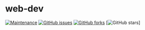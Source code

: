 # web-dev

[![Maintenance](https://img.shields.io/badge/Maintained%3F-yes-green.svg)](https://github.com/starhasibul/web-dev/graphs/commit-activity)
[![GitHub issues](https://img.shields.io/github/issues/starhasibul/web-dev)](https://github.com/starhasibul/web-dev/issues)
[![GitHub forks](https://img.shields.io/github/forks/starhasibul/web-dev?style=social)](https://github.com/sagnik20/Keep-Github-Green/network)
[![GitHub stars](https://img.shields.io/github/stars/starhasibul/web-dev?style=social)]
